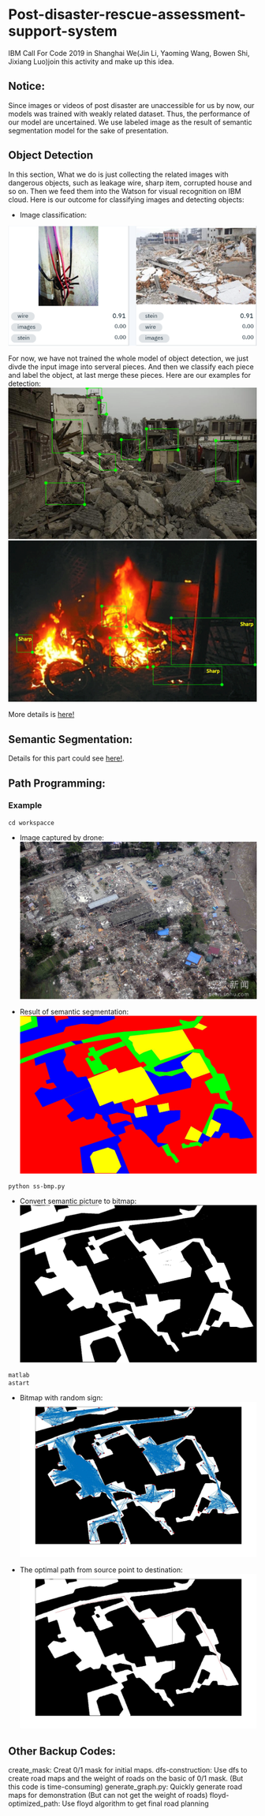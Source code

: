 # Post-disaster-rescue-assessment-support-system
IBM Call For Code 2019 in Shanghai
We(Jin Li, Yaoming Wang, Bowen Shi, Jixiang Luo)join this activity and make up this idea.

## Notice:
Since images or videos of post disaster are unaccessible for us by now, our models was trained with weakly related dataset. Thus, the performance of our model are uncertained. We use labeled image as the result of semantic segmentation model for the sake of presentation.

## Object Detection
In this section, What we do is just collecting the related images with dangerous objects, such as leakage wire, sharp item, corrupted house and so on. Then we feed them into the Watson for visual recognition on IBM cloud. Here is our outcome for classifying images and detecting objects:
* Image classification:

![avatar](./dt3.png)

For now, we have not trained the whole model of object detection, we just divde the input image into serveral pieces. And then we classify each piece and label the object, at last merge these pieces. Here are our examples for detection:
![avatar](./dt1.png)
![avatar](./dt2.png)

More details is [here!](https://github.com/smileformylove/Post-disaster-rescue-assessment-support-system/blob/master/object%20detection/README.md "With a Title")

## Semantic Segmentation: 
Details for this part could see [here!](https://github.com/smileformylove/Post-disaster-rescue-assessment-support-system/blob/master/Tensorflow-SegNet/README.md "With a Title"). 

## Path Programming:
### Example
```
cd workspacce
```


* Image captured by drone:
![avatar](./PRM/road.jpg)



* Result of semantic segmentation:
![avatar](./PRM/ss.jpeg)


```
python ss-bmp.py
```


* Convert semantic picture to bitmap:
![avatar](./PRM/ss.bmp)



```
matlab
astart
```


* Bitmap with random sign:
![avatar](./PRM/allpath.jpg)



* The optimal path from source point to destination:
![avatar](./PRM/path.jpg)

## Other Backup Codes:
create_mask: Creat 0/1 mask for initial maps.
dfs-construction: Use dfs to create road maps and the weight of roads on the basic of 0/1 mask. (But this code is time-consuming)
generate_graph.py: Quickly generate road maps for demonstration (But can not get the weight of roads) 
floyd-optimized_path: Use floyd algorithm to get final road planning 
